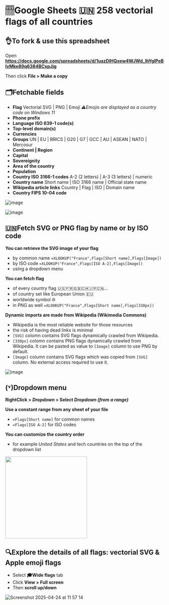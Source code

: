 # 𓊁Google Sheets 🇺🇳 258 vectorial flags of all countries 

## 👌To fork & use this spreadsheet

Open **https://docs.google.com/spreadsheets/d/1uazDIHQxew4WJWd_lhYgIPeBIvMke89q6384BCxpJjg**

Then click **File > Make a copy**

## 🗂️Fetchable fields

- **Flag** Vectorial SVG | PNG | Emoji *⚠️Emojis are displayed as a country code on Windows 11*
- **Phone prefix**
- **Language ISO 639-1 code(s)**
- **Top-level domain(s)**
- **Currencies**
- **Groups** UN | EU | BRICS | G20 | G7 | GCC | AU | ASEAN | NATO | Mercosur
- **Continent | Region**
- **Capital**
- **Sovereignity**
- **Area of the country**
- **Population**
- **Country ISO 3166-1 codes** A-2 (2 letters) | A-3 (3 letters) | numeric
- **Country name** Short name | ISO 3166 name | Official state name
- **Wikipedia article links** Country | Flag | ISO | Domain name
- **Country FIPS 10-04 code**

![image](https://github.com/user-attachments/assets/cd8e5d79-5d8c-4f9d-b546-e1d5309f7784)

![image](https://github.com/user-attachments/assets/357bb8cb-fb2c-4d1b-ba5a-0a19d36cd6d8)

## 🇺🇳Fetch SVG or PNG flag by name or by ISO code

**You can retrieve the SVG image of your flag**
- by common name `=XLOOKUP("France",Flags[Short name],Flags[Image])`
- by ISO code `=XLOOKUP("France",Flags[ISO A-2],Flags[Image])`
- using a dropdown menu

**You can fetch flag**
- of every country flag 🇺🇸🇫🇷🇬🇧🇨🇭🇯🇵🇨🇳...
- of country set like European Union 🇪🇺
- worldwide symbol 🌐
- in PNG as well `=XLOOKUP("France",Flags[Short name],Flags[330px])`

**Dynamic imports are made from Wikipedia (Wikimedia Commons)**
- Wikipedia is the most reliable website for those resources
- the risk of having dead links is minimal
- `[SVG]` colomn contains SVG flags dynamically crawled from Wikipedia.
- `[330px]` colomn contains PNG flags dynamically crawled from Wikipedia. It can be pasted as value to `[Image]` column to use PNG by default.
- `[Image]` column contains SVG flags which was copied from `[SVG]` column. No external access required to use it.

![image](https://github.com/user-attachments/assets/5f496067-c417-4ba3-b767-93628bdf2c50)

## (˅)Dropdown menu

**RightClick > *Dropdown* > Select *Dropdown (from a range)***

**Use a constant range from any sheet of your file**
- `=Flags[Short name]` for common names
- `=Flags[ISO A-2]` for ISO codes

**You can customize the country order**
- for example *United States* and tech countries on the top of the dropdown list

<img src="https://github.com/user-attachments/assets/07c40bdf-fed8-49ba-ba7c-6efabee88557" width="260">

## 🔍Explore the details of all flags: vectorial SVG & Apple emoji flags

- Select **🎓Wide flags** tab
- Click **View > Full screen**
- Then **scroll up/down**

![Screenshot 2025-04-24 at 11 57 14](https://github.com/user-attachments/assets/8b723874-a857-4fe1-b88c-fae85dd9a46e)

